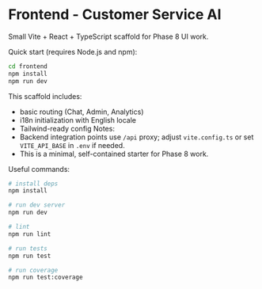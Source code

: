 # Frontend - Customer Service AI

Small Vite + React + TypeScript scaffold for Phase 8 UI work.

Quick start (requires Node.js and npm):

```bash
cd frontend
npm install
npm run dev
```

This scaffold includes:
- basic routing (Chat, Admin, Analytics)
- i18n initialization with English locale
- Tailwind-ready config
Notes:
- Backend integration points use `/api` proxy; adjust `vite.config.ts` or set `VITE_API_BASE` in `.env` if needed.
- This is a minimal, self-contained starter for Phase 8 work.

Useful commands:

```bash
# install deps
npm install

# run dev server
npm run dev

# lint
npm run lint

# run tests
npm run test

# run coverage
npm run test:coverage
```
